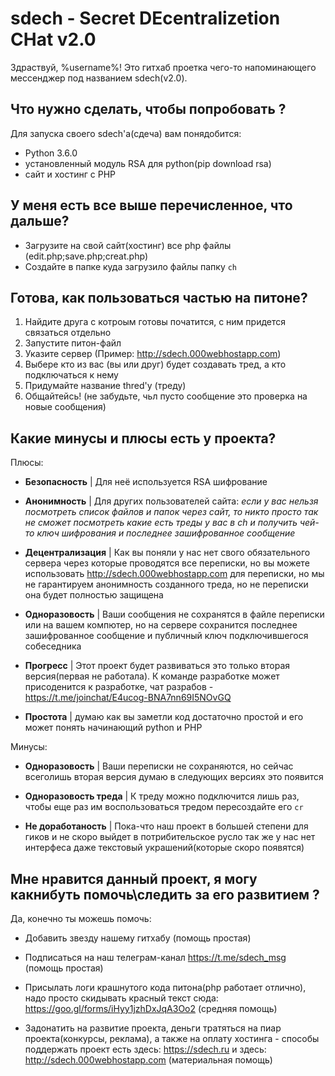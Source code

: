 # sdech - Secret DEcentralizetion CHat v2.0
Здраствуй, %username%!
Это гитхаб проетка чего-то напоминающего мессенджер под названием sdech(v2.0).
## Что нужно сделать, чтобы попробовать ?

Для запуска своего sdech'a(сдеча) вам понядобится:
* Python 3.6.0
* установленный модуль RSA для python(pip download rsa)
* сайт и хостинг с PHP

## У меня есть все выше перечисленное, что дальше?
* Загрузите на свой сайт(хостинг) все php файлы (edit.php;save.php;creat.php)
* Создайте в папке куда загрузило файлы папку `ch`

## Готова, как пользоваться частью на питоне?
1. Найдите друга с котроым готовы початится, с ним придется связаться отдельно 
2. Запустите питон-файл
3. Указите сервер (Пример: http://sdech.000webhostapp.com)
4. Выбере кто из вас (вы или друг) будет создавать тред, а кто подключаться к нему
5. Придумайте название thred'у (треду)
6. Общайтейсь! (не забудьте, чьл пусто сообщение это проверка на новые сообщения)

## Какие минусы и плюсы есть у проекта?
Плюсы:
* **Безопасность** | Для неё используется RSA шифрование

* **Анонимность** | Для других пользователей сайта: _если у вас нельзя посмотреть список файлов и папок через сайт, то никто просто так не сможет посмотреть какие есть треды у вас в ch и получить чей-то ключ шифрования и последнее зашифрованное сообщение_

* **Децентрализация** | Как вы поняли у нас нет свого обязательного сервера через которые проводятся все переписки, но вы можете использовать http://sdech.000webhostapp.com для переписки, но мы не гарантируем анонимность созданного треда, но не переписки она будет полностью защищена

* **Одноразовость** | Ваши сообщения не сохранятся в файле переписки или на вашем компютер, но на сервере сохранится последнее зашифрованное сообщение и публичный ключ подключившегося собеседника 

* **Прогресс** | Этот проект будет развиваться это только вторая версия(первая не работала). К команде разработке может присоденится к разработке, чат разрабов - https://t.me/joinchat/E4ucog-BNA7nn69I5NOvGQ

* **Простота** | думаю как вы заметли код достаточно простой и его может понять начинающий python и PHP

Минусы:
* **Одноразовость** | Ваши переписки не сохраняются, но сейчас всеголишь вторая версия думаю в следующих версиях это появится

* **Одноразовость треда** | К треду можно подключится лишь раз, чтобы еще раз им воспользоваться тредом пересоздайте его `cr`

* **Не доработаность** | Пока-что наш проект в большей степени для гиков и не скоро выйдет в потрибительское русло так же у нас нет интерфеса даже текстовый украшений(которые скоро появятся)

## Мне нравится данный проект, я могу какнибуть помочь\следить за его развитием ?
Да, конечно ты можешь помочь:
* Добавить звезду нашему гитхабу (помощь простая)
* Подписаться на наш телеграм-канал https://t.me/sdech_msg (помощь простая)
* Присылать логи крашнутого кода питона(php работает отлично), надо просто скидывать красный текст сюда: https://goo.gl/forms/iHyy1jzhDxJqA3Oo2 (средняя помощь)

* Задонатить на развитие проекта, деньги тратяться на пиар проекта(конкурсы, реклама), а также на оплату хостинга - способы поддержать проект есть здесь: https://sdech.ru и здесь: http://sdech.000webhostapp.com (материальная помощь)

